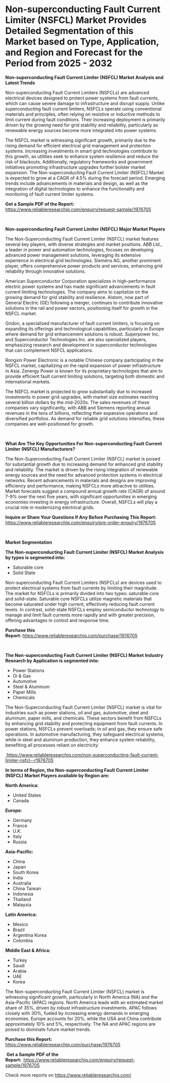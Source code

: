 <p><h1>Non-superconducting Fault Current Limiter (NSFCL) Market Provides Detailed Segmentation of this Market based on Type, Application, and Region and Forecast for the Period from 2025 - 2032</h1></p><p><strong>Non-superconducting Fault Current Limiter (NSFCL) Market Analysis and Latest Trends</strong></p>
<p><p>Non-superconducting Fault Current Limiters (NSFCLs) are advanced electrical devices designed to protect power systems from fault currents, which can cause severe damage to infrastructure and disrupt supply. Unlike superconducting fault current limiters, NSFCLs operate using conventional materials and principles, often relying on resistive or inductive methods to limit current during fault conditions. Their increasing deployment is primarily driven by the growing need for grid stability and reliability, particularly as renewable energy sources become more integrated into power systems.</p><p>The NSFCL market is witnessing significant growth, primarily due to the rising demand for efficient electrical grid management and protection systems. Increasing investments in smart grid technologies contribute to this growth, as utilities seek to enhance system resilience and reduce the risk of blackouts. Additionally, regulatory frameworks and government initiatives promoting infrastructure upgrades further bolster market expansion. The Non-superconducting Fault Current Limiter (NSFCL) Market is expected to grow at a CAGR of 4.5% during the forecast period. Emerging trends include advancements in materials and design, as well as the integration of digital technologies to enhance the functionality and monitoring of fault current limiter systems.</p></p>
<p><strong>Get a Sample PDF of the Report:&nbsp;</strong> <a href="https://www.reliableresearchiq.com/enquiry/request-sample/1976705?utm_campaign=2768&utm_medium=2&utm_source=Github&utm_content=ia&utm_term=01032025&utm_id=non-superconducting-fault-current-limiter-nsfcl">https://www.reliableresearchiq.com/enquiry/request-sample/1976705</a></p>
<p>&nbsp;</p>
<p><strong>Non-superconducting Fault Current Limiter (NSFCL) Major Market Players</strong></p>
<p><p>The Non-Superconducting Fault Current Limiter (NSFCL) market features several key players, with diverse strategies and market positions. ABB Ltd., a leader in power and automation technologies, focuses on developing advanced power management solutions, leveraging its extensive experience in electrical grid technologies. Siemens AG, another prominent player, offers comprehensive power products and services, enhancing grid reliability through innovative solutions.</p><p>American Superconductor Corporation specializes in high-performance electric power systems and has made significant advancements in fault current limiting technologies. The company aims to capitalize on the growing demand for grid stability and resilience. Alstom, now part of General Electric (GE) following a merger, continues to contribute innovative solutions in the rail and power sectors, positioning itself for growth in the NSFCL market.</p><p>Gridon, a specialized manufacturer of fault current limiters, is focusing on expanding its offerings and technological capabilities, particularly in Europe where demand for grid enhancement solutions is robust. Superpower Inc. and Superconductor Technologies Inc. are also specialized players, emphasizing research and development in superconductor technologies that can complement NSFCL applications.</p><p>Rongxin Power Electronic is a notable Chinese company participating in the NSFCL market, capitalizing on the rapid expansion of power infrastructure in Asia. Zenergy Power is known for its proprietary technologies that aim to provide efficient fault current limiting solutions, targeting both domestic and international markets.</p><p>The NSFCL market is projected to grow substantially due to increased investments in power grid upgrades, with market size estimates reaching several billion dollars by the mid-2020s. The sales revenues of these companies vary significantly, with ABB and Siemens reporting annual revenues in the tens of billions, reflecting their expansive operations and diversified portfolios. As demand for reliable grid solutions intensifies, these companies are well-positioned for growth.</p></p>
<p>&nbsp;</p>
<p><strong>What Are The Key Opportunities For Non-superconducting Fault Current Limiter (NSFCL) Manufacturers?</strong></p>
<p><p>The Non-Superconducting Fault Current Limiter (NSFCL) market is poised for substantial growth due to increasing demand for enhanced grid stability and reliability. The market is driven by the rising integration of renewable energy sources and the need for advanced protection systems in electrical networks. Recent advancements in materials and designs are improving efficiency and performance, making NSFCLs more attractive to utilities. Market forecasts suggest a compound annual growth rate (CAGR) of around 7-9% over the next five years, with significant opportunities in emerging economies investing in energy infrastructure. Overall, NSFCLs will play a crucial role in modernizing electrical grids.</p></p>
<p><strong>Inquire or Share Your Questions If Any Before Purchasing This Report:</strong> <a href="https://www.reliableresearchiq.com/enquiry/pre-order-enquiry/1976705?utm_campaign=2768&utm_medium=2&utm_source=Github&utm_content=ia&utm_term=01032025&utm_id=non-superconducting-fault-current-limiter-nsfcl">https://www.reliableresearchiq.com/enquiry/pre-order-enquiry/1976705</a></p>
<p>&nbsp;</p>
<p><strong>Market Segmentation</strong></p>
<p><strong>The Non-superconducting Fault Current Limiter (NSFCL) Market Analysis by types is segmented into:</strong></p>
<p><ul><li>Saturable core</li><li>Solid State</li></ul></p>
<p><p>Non-superconducting Fault Current Limiters (NSFCLs) are devices used to protect electrical systems from fault currents by limiting their magnitude. The market for NSFCLs is primarily divided into two types: saturable core and solid-state. Saturable core NSFCLs utilize magnetic materials that become saturated under high current, effectively reducing fault current levels. In contrast, solid-state NSFCLs employ semiconductor technology to manage and limit fault currents more rapidly and with greater precision, offering advantages in control and response time.</p></p>
<p><strong>Purchase this Report:&nbsp;</strong><a href="https://www.reliableresearchiq.com/purchase/1976705?utm_campaign=2768&utm_medium=2&utm_source=Github&utm_content=ia&utm_term=01032025&utm_id=non-superconducting-fault-current-limiter-nsfcl">https://www.reliableresearchiq.com/purchase/1976705</a></p>
<p>&nbsp;</p>
<p><strong>The Non-superconducting Fault Current Limiter (NSFCL) Market Industry Research by Application is segmented into:</strong></p>
<p><ul><li>Power Stations</li><li>Oi & Gas</li><li>Automotive</li><li>Steel & Aluminum</li><li>Paper Mills</li><li>Chemicals</li></ul></p>
<p><p>The Non-Superconducting Fault Current Limiter (NSFCL) market is vital for industries such as power stations, oil and gas, automotive, steel and aluminum, paper mills, and chemicals. These sectors benefit from NSFCLs by enhancing grid stability and protecting equipment from fault currents. In power stations, NSFCLs prevent overloads; in oil and gas, they ensure safe operations. In automotive manufacturing, they safeguard electrical systems, while in steel and aluminum production, they enhance system reliability, benefiting all processes reliant on electricity.</p></p>
<p><a href="https://www.reliableresearchiq.com/non-superconducting-fault-current-limiter-nsfcl--r1976705?utm_campaign=2768&utm_medium=2&utm_source=Github&utm_content=ia&utm_term=01032025&utm_id=non-superconducting-fault-current-limiter-nsfcl">&nbsp;https://www.reliableresearchiq.com/non-superconducting-fault-current-limiter-nsfcl--r1976705</a></p>
<p><strong>In terms of Region, the Non-superconducting Fault Current Limiter (NSFCL) Market Players available by Region are:</strong></p>
<p>
    <p> <strong> North America: </strong>
        <ul>
            <li>United States</li>
            <li>Canada</li>
        </ul>
        </p> 
    <p> <strong> Europe: </strong>
        <ul>
            <li>Germany</li>
            <li>France</li>
            <li>U.K.</li>
            <li>Italy</li>
            <li>Russia</li>
        </ul>
        </p> 
    <p> <strong> Asia-Pacific: </strong>
        <ul>
            <li>China</li>
            <li>Japan</li>
            <li>South Korea</li>
            <li>India</li>
            <li>Australia</li>
            <li>China Taiwan</li>
            <li>Indonesia</li>
            <li>Thailand</li>
            <li>Malaysia</li>
        </ul>
        </p> 
    <p> <strong> Latin America: </strong>
        <ul>
            <li>Mexico</li>
            <li>Brazil</li>
            <li>Argentina Korea</li>
            <li>Colombia</li>
        </ul>
        </p> 
    <p> <strong> Middle East & Africa: </strong>
        <ul>
            <li>Turkey</li>
            <li>Saudi</li>
            <li>Arabia</li>
            <li>UAE</li>
            <li>Korea</li>
        </ul>
    </p>
    </p>
<p><p>The Non-superconducting Fault Current Limiter (NSFCL) market is witnessing significant growth, particularly in North America (NA) and the Asia-Pacific (APAC) regions. North America leads with an estimated market share of 35%, driven by robust infrastructure investments. APAC follows closely with 30%, fueled by increasing energy demands in emerging economies. Europe accounts for 20%, while the USA and China contribute approximately 10% and 5%, respectively. The NA and APAC regions are poised to dominate future market trends.</p></p>
<p><strong>Purchase this Report: </strong><a href="https://www.reliableresearchiq.com/purchase/1976705?utm_campaign=2768&utm_medium=2&utm_source=Github&utm_content=ia&utm_term=01032025&utm_id=non-superconducting-fault-current-limiter-nsfcl">https://www.reliableresearchiq.com/purchase/1976705</a></p>
<p>&nbsp;<strong>Get a Sample PDF of the Report:&nbsp;&nbsp;</strong><a href="https://www.reliableresearchiq.com/enquiry/request-sample/1976705?utm_campaign=2768&utm_medium=2&utm_source=Github&utm_content=ia&utm_term=01032025&utm_id=non-superconducting-fault-current-limiter-nsfcl">https://www.reliableresearchiq.com/enquiry/request-sample/1976705</a></p>
<p><strong></strong></p>
<p>Check more reports on <a href="https://www.reliableresearchiq.com/?utm_campaign=2768&utm_medium=2&utm_source=Github&utm_content=ia&utm_term=01032025&utm_id=non-superconducting-fault-current-limiter-nsfcl">https://www.reliableresearchiq.com/</a></p>